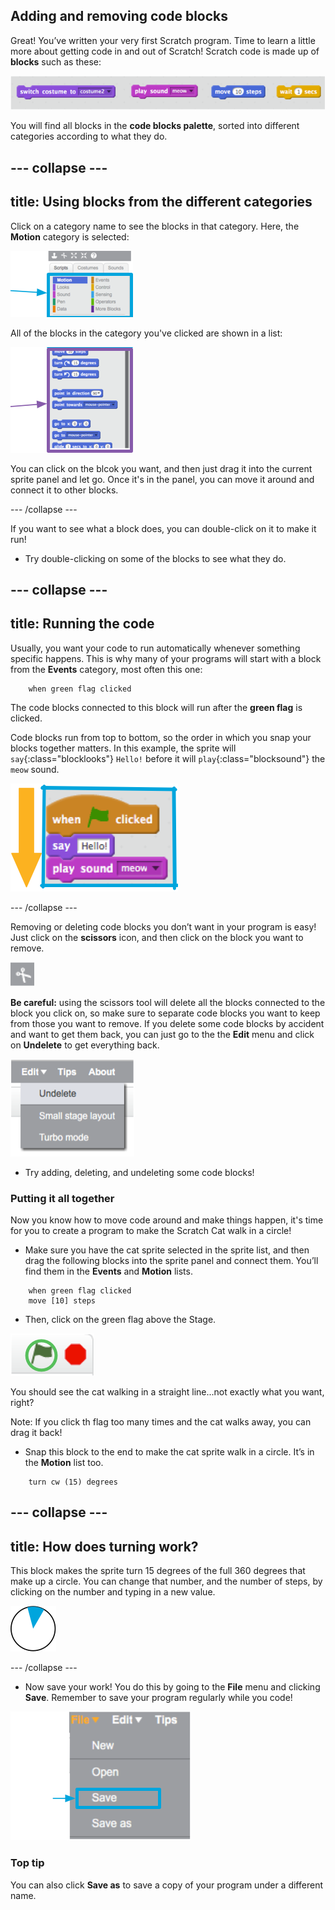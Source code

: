 ## Adding and removing code blocks

Great! You’ve written your very first Scratch program. Time to learn a little more about getting code in and out of Scratch! Scratch code is made up of **blocks** such as these:

![](images/code1.png)

You will find all blocks in the **code blocks palette**, sorted into different categories according to what they do.

--- collapse ---
---
title: Using blocks from the different categories
---

Click on a category name to see the blocks in that category. Here, the **Motion** category is selected:

![](images/code2a.png)

All of the blocks in the category you've clicked are shown in a list:

![](images/code2b.png)

You can click on the blcok you want, and then just drag it into the current sprite panel and let go. Once it's in the panel, you can move it around and connect it to other blocks.

--- /collapse --- 

If you want to see what a block does, you can double-click on it to make it run!

+ Try double-clicking on some of the blocks to see what they do.

--- collapse ---
---
title: Running the code
---

Usually, you want your code to run automatically whenever something specific happens. This is why many of your programs will start with a block from the **Events** category, most often this one: 

```blocks
    when green flag clicked
```

The code blocks connected to this block will run after the **green flag** is clicked.

Code blocks run from top to bottom, so the order in which you snap your blocks together matters. In this example, the sprite will `say`{:class="blocklooks"} `Hello!` before it will `play`{:class="blocksound"} the `meow` sound. 

![](images/code4.png)

--- /collapse ---

Removing or deleting code blocks you don’t want in your program is easy! Just click on the **scissors** icon, and then click on the block you want to remove.

![](images/code5.png)

**Be careful:** using the scissors tool will delete all the blocks connected to the block you click on, so make sure to separate code blocks you want to keep from those you want to remove. If you delete some code blocks by accident and want to get them back, you can just go to the the **Edit** menu and click on **Undelete** to get everything back.

![](images/code6.png)

+ Try adding, deleting, and undeleting some code blocks! 

### Putting it all together

Now you know how to move code around and make things happen, it's time for you to create a program to make the Scratch Cat walk in a circle!

+ Make sure you have the cat sprite selected in the sprite list, and then drag the following blocks into the sprite panel and connect them. You’ll find them in the **Events** and **Motion** lists.

```blocks
    when green flag clicked
    move [10] steps
``` 

+ Then, click on the green flag above the Stage. 

![](images/code7.png)

You should see the cat walking in a straight line...not exactly what you want, right?

Note: If you click th flag too many times and the cat walks away, you can drag it back!  

+ Snap this block to the end to make the cat sprite walk in a circle. It’s in the **Motion** list too. 

```blocks
    turn cw (15) degrees
```

--- collapse ---
---
title: How does turning work?
---

This block makes the sprite turn 15 degrees of the full 360 degrees that make up a circle. You can change that number, and the number of steps, by clicking on the number and typing in a new value.

![](images/code9.png)

--- /collapse ---

+ Now save your work! You do this by going to the **File** menu and clicking **Save**. Remember to save your program regularly while you code!

![](images/code10.png)

### Top tip
You can also click **Save as** to save a copy of your program under a different name.
